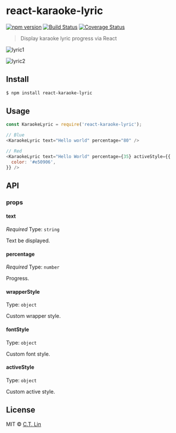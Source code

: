 # react-karaoke-lyric

[![npm version](https://badge.fury.io/js/react-karaoke-lyric.svg)](https://npmjs.org/package/react-karaoke-lyric)
[![Build Status](https://github.com/chentsulin/react-karaoke-lyric/workflows/CI/badge.svg?branch=master)](https://github.com/chentsulin/react-karaoke-lyric/actions?query=branch%3Amaster)
[![Coverage Status](https://coveralls.io/repos/github/chentsulin/react-karaoke-lyric/badge.svg?branch=master)](https://coveralls.io/r/chentsulin/koa-bearer-token?branch=master)

> Display karaoke lyric progress via React

![lyric1](https://cloud.githubusercontent.com/assets/3382565/21341782/392446f2-c6c9-11e6-8313-c484fb6a425a.png)

![lyric2](https://cloud.githubusercontent.com/assets/3382565/21337369/8dcb93d0-c6a7-11e6-820a-e29729de4751.png)

## Install

```sh
$ npm install react-karaoke-lyric
```

## Usage

```js
const KaraokeLyric = require('react-karaoke-lyric');

// Blue
<KaraokeLyric text="Hello world" percentage="80" />

// Red
<KaraokeLyric text="Hello World" percentage={35} activeStyle={{
  color: '#e50906',
}} />
```

## API

### props

#### text

_Required_
Type: `string`

Text be displayed.

#### percentage

_Required_
Type: `number`

Progress.

#### wrapperStyle

Type: `object`

Custom wrapper style.

#### fontStyle

Type: `object`

Custom font style.

#### activeStyle

Type: `object`

Custom active style.

## License

MIT © [C.T. Lin](https://github.com/chentsulin/react-karaoke-lyric)
